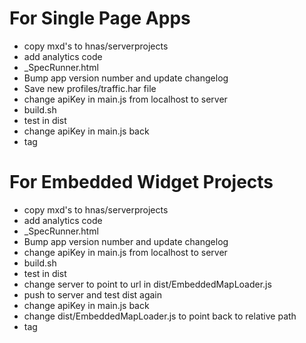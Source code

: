 For Single Page Apps
====================
- copy mxd's to hnas/serverprojects
- add analytics code
- _SpecRunner.html
- Bump app version number and update changelog
- Save new profiles/traffic.har file
- change apiKey in main.js from localhost to server
- build.sh
- test in dist
- change apiKey in main.js back
- tag

For Embedded Widget Projects
============================
- copy mxd's to hnas/serverprojects
- add analytics code
- _SpecRunner.html
- Bump app version number and update changelog
- change apiKey in main.js from localhost to server
- build.sh
- test in dist
- change server to point to url in dist/EmbeddedMapLoader.js
- push to server and test dist again
- change apiKey in main.js back
- change dist/EmbeddedMapLoader.js to point back to relative path
- tag